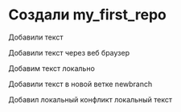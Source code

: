# Создали my_first_repo

Добавили текст

Добавили текст через веб браузер 

Добавим текст локально

Добавили текст в новой ветке newbranch

Добавил локальный конфликт локальный текст

